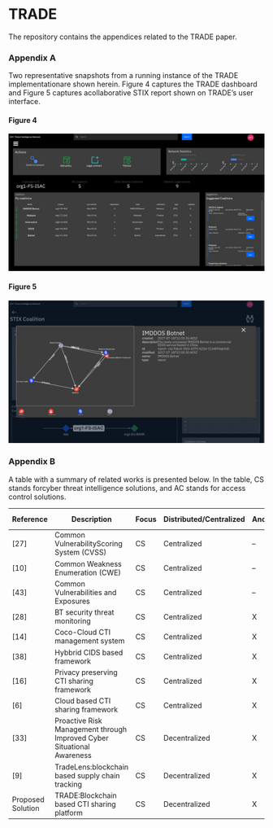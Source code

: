 # TRADE
The repository contains the appendices related to the TRADE paper.

### Appendix A

Two representative snapshots from a running instance of the TRADE implementationare shown herein. Figure 4 captures the TRADE dashboard and Figure 5 captures acollaborative STIX report shown on TRADE’s user interface.

#### Figure 4
![Dashboard](images/dashboard.jpeg)

#### Figure 5
![STIX Report](images/stix.jpeg)

### Appendix B

A table with a summary of related works is presented below. In the table, CS stands forcyber threat intelligence solutions, and AC stands for access control solutions.

|Reference|Description|Focus|Distributed/Centralized|Anonymity|Transparency|Accountability|Integration|Data Control|
|---------|-----------|-----|-----------------------|---------|------------|--------------|-----------|------------|
|  [27]   | Common VulnerabilityScoring System (CVSS) | CS | Centralized | – | X | – | – | – |
|  [10]   | Common Weakness Enumeration (CWE) | CS | Centralized | – | X | – | – | – |
|  [43]   | Common Vulnerabilities and Exposures | CS | Centralized | – | X | – | – | – |
|  [28]   | BT security threat monitoring | CS | Centralized | X | X | – | – | X |
|  [14]   | Coco-Cloud CTI management system | CS | Centralized | X | X | – | – | X |
|  [38]   | Hybbrid CIDS based framework | CS | Centralized | X | – | – | – | X |
|  [16]   | Privacy preserving CTI sharing framework | CS | Centralized | X | – | – | – | – |
|  [6]    | Cloud based CTI sharing framework | CS | Centralized | X | – | – | X | – |
|  [33]   | Proactive Risk Management through Improved Cyber Situational Awareness | CS | Decentralized | X | X | – | – | – |
|  [9]    | TradeLens:blockchain based supply chain tracking | CS | Decentralized | X | X | – | – | – |
|Proposed Solution | TRADE:Blockchain based CTI sharing platform | CS | Decentralized | X | X | X | X | X |
